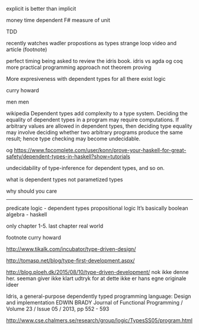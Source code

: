 explicit is better than implicit

money time dependent
F# measure of unit


TDD 

recently watches wadler propostions as types strange loop video and article (footnote)

perfect timing being asked to review the idris book. idris vs agda og coq more practical programming approach not theorem proving


More expresiveness with dependent types
for all 
there exist 
logic

curry howard

men men


wikipedia
Dependent types add complexity to a type system. Deciding the equality of dependent types in a program may require computations. If arbitrary values are allowed in dependent types, then deciding type equality may involve deciding whether two arbitrary programs produce the same result; hence type checking may become undecidable.

og 
https://www.fpcomplete.com/user/konn/prove-your-haskell-for-great-safety/dependent-types-in-haskell?show=tutorials

undecidability of type-inference for dependent types, and so on.



what is dependent types
not parametized types


why should you care


-----
predicate logic  - dependent types
propositional logic  It’s basically boolean algebra - haskell


only chapter 1-5. last chapter real world



footnote
curry howard 




http://www.tikalk.com/incubator/type-driven-design/

http://tomasp.net/blog/type-first-development.aspx/

http://blog.ploeh.dk/2015/08/10/type-driven-development/
nok ikke denne her. seeman giver ikke klart udtryk for at dette ikke er hans egne originale ideer



Idris, a general-purpose dependently typed programming
language: Design and implementation
EDWIN BRADY
Journal of Functional Programming / Volume 23 / Issue 05 / 2013, pp 552 - 593


http://www.cse.chalmers.se/research/group/logic/TypesSS05/program.html
